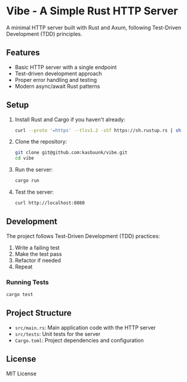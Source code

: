 # Vibe - A Simple Rust HTTP Server

A minimal HTTP server built with Rust and Axum, following Test-Driven Development (TDD) principles.

## Features

- Basic HTTP server with a single endpoint
- Test-driven development approach
- Proper error handling and testing
- Modern async/await Rust patterns

## Setup

1. Install Rust and Cargo if you haven't already:
   ```bash
   curl --proto '=https' --tlsv1.2 -sSf https://sh.rustup.rs | sh
   ```

2. Clone the repository:
   ```bash
   git clone git@github.com:kasbuunk/vibe.git
   cd vibe
   ```

3. Run the server:
   ```bash
   cargo run
   ```

4. Test the server:
   ```bash
   curl http://localhost:8080
   ```

## Development

The project follows Test-Driven Development (TDD) practices:

1. Write a failing test
2. Make the test pass
3. Refactor if needed
4. Repeat

### Running Tests

```bash
cargo test
```

## Project Structure

- `src/main.rs`: Main application code with the HTTP server
- `src/tests`: Unit tests for the server
- `Cargo.toml`: Project dependencies and configuration

## License

MIT License
